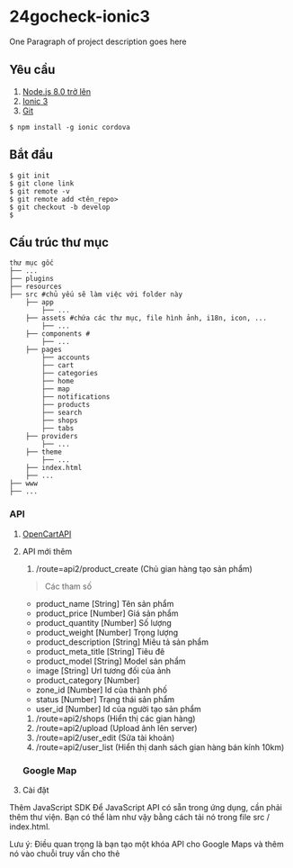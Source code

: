 # 24gocheck-ionic3

One Paragraph of project description goes here

## Yêu cầu

1. [Node.js 8.0 trở lên](https://nodejs.org/en/)
1. [Ionic 3](https://ionicframework.com/docs/intro/installation/)
1. [Git](https://git-scm.com/downloads)
```
$ npm install -g ionic cordova
```

## Bắt đầu
```
$ git init
$ git clone link
$ git remote -v
$ git remote add <tên_repo>
$ git checkout -b develop
$ 
```

## Cấu trúc thư mục

```
thư mục gốc
├── ...
├── plugins
├── resources
├── src #chủ yếu sẽ làm việc với folder này
    ├── app
        ├── ...
    ├── assets #chứa các thư mục, file hình ảnh, i18n, icon, ...
        ├── ...
    ├── components #
        ├── ...
    ├── pages
        ├── accounts
        ├── cart
        ├── categories
        ├── home
        ├── map
        ├── notifications
        ├── products
        ├── search
        ├── shops
        ├── tabs
    ├── providers
        ├── ...
    ├── theme
        ├── ...
    ├── index.html
    ├── ...
├── www
├── ...
```

### API

1. [OpenCartAPI](https://github.com/i2cs/i2csmobile-docs/tree/master/Backend/OpenCart%20Module/OpenCart%202.x%20API)
1. API mới thêm
   1. /route=api2/product_create  (Chủ gian hàng tạo sản phẩm)
   >Các tham số
   
   * product_name [String] Tên sản phẩm
   * product_price [Number] Giá sản phẩm
   * product_quantity [Number] Số lượng
   * product_weight [Number] Trọng lượng
   * product_description [String] Miêu tả sản phẩm
   * product_meta_title [String] Tiêu đê
   * product_model [String] Model sản phẩm
   * image [String] Url tương đối của ảnh
   * product_category [Number] 
   * zone_id [Number] Id của thành phố
   * status [Number] Trạng thái sản phẩm
   * user_id [Number] Id của người tạo sản phẩm

   1. /route=api2/shops (Hiển thị các gian hàng)
   1. /route=api2/upload (Upload ảnh lên server)
   1. /route=api2/user_edit (Sửa tài khoản)
   1. /route=api2/user_list (Hiển thị danh sách gian hàng bán kính 10km)

   ### Google Map

1. Cài đặt

Thêm JavaScript SDK
Để JavaScript API có sẵn trong ứng dụng, cần phải thêm thư viện. Bạn có thể làm như vậy bằng cách tải nó trong file src / index.html.

<script src="http://maps.google.com/maps/api/js?key=YOUR_API_KEY_HERE"></script>
<script src="cordova.js"></script>

Lưu ý: Điều quan trọng là bạn tạo một khóa API cho Google Maps và thêm nó vào chuỗi truy vấn cho thẻ <script> ở trên (thay thế YOUR_API_KEY_HERE). Để tạo một khóa API, chỉ cần đi tới [trang này](https://developers.google.com/maps/documentation/javascript/get-api-key) và thực hiện theo các hướng dẫn trong phần Nhận chìa khóa API.
  
2. Hiển thị map

Trong ionic 3, để hiển thị map bạn cần thêm thẻ element và set các thuộc tính trong html file (ở đây cụ thể là search.html). Sau đó trong file .ts (search.ts), đây là file chính khởi tạo map. 

Những thuộc tính, biến quan trọng cần khởi tạo từ đầu:

* declare var google; => biến này dùng để khởi tạo map, sẽ được sử trong hàm loadmap() bên dưới.

* @ViewChild('map') mapElement: ElementRef;
=> đây là thành phần quan trọng trong search.ts để search.html có thể nhận biết được element và hiển thị map.
Khi đó trong file search.html
Element: <div #map id="map" style="height: 300px;"></div> sẽ tham chiếu trực tiếp đến @ViewChild('map') của search.ts

* map: any; => biến này dùng để chưa toàn bộ dữ liệu mà map sẽ hiển thị (bao gồm data lấy từ trên server, ...)

* directionsService = new google.maps.DirectionsService;
* directionsDisplay = new google.maps.DirectionsRenderer;
=> hai biến này sẽ sử dụng để làm chức năng chỉ đường (direction)
* Geolocation: biến này sẽ sử dụng để làm chức năng xác định vị trí hiện tại. Ứng dụng sẽ tự động xác định vị trí hiện tại của bạn.

Ngoài ra phải add thêm thư viện như GoogleMapsProvider, Geolocation.

Những hàm khởi tạo để hiển thị map cơ bản trên ionic.

* loadmap(): Hàm này có chức năng khởi tạo map dựa vào những biến đã nói ở trên, hàm này cũng sử dụng Geolocation để xác định vị trí hiện tại của bạn, khi map được load, plugin này sẽ tự xác định vị hiện tại của bạn thông qua các thiết bị máy tính hoặc mobile.
